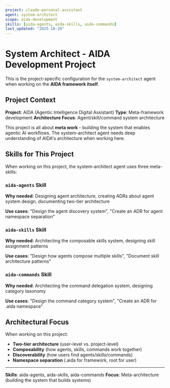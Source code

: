 ```yaml
---
project: claude-personal-assistant
agent: system-architect
scope: aida-development
skills: [aida-agents, aida-skills, aida-commands]
last_updated: "2025-10-20"
---
```


# System Architect - AIDA Development Project

This is the project-specific configuration for the `system-architect` agent when working on the **AIDA framework itself**.

## Project Context

**Project**: AIDA (Agentic Intelligence Digital Assistant)
**Type**: Meta-framework development
**Architecture Focus**: Agent/skill/command system architecture

This project is all about **meta work** - building the system that enables agentic AI workflows. The system-architect agent needs deep understanding of AIDA's architecture when working here.

## Skills for This Project

When working on this project, the system-architect agent uses three meta-skills:

### `aida-agents` Skill

**Why needed**: Designing agent architecture, creating ADRs about agent system design, documenting two-tier architecture

**Use cases**: "Design the agent discovery system", "Create an ADR for agent namespace separation"

### `aida-skills` Skill

**Why needed**: Architecting the composable skills system, designing skill assignment patterns

**Use cases**: "Design how agents compose multiple skills", "Document skill architecture patterns"

### `aida-commands` Skill

**Why needed**: Architecting the command delegation system, designing category taxonomy

**Use cases**: "Design the command category system", "Create an ADR for .aida namespace"

## Architectural Focus

When working on this project:

- **Two-tier architecture** (user-level vs. project-level)
- **Composability** (how agents, skills, commands work together)
- **Discoverability** (how users find agents/skills/commands)
- **Namespace separation** (.aida for framework, root for user)

---

**Skills**: aida-agents, aida-skills, aida-commands
**Focus**: Meta-architecture (building the system that builds systems)

